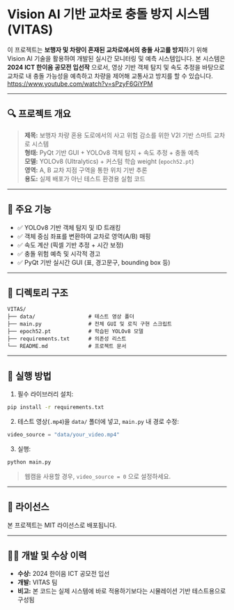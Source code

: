 
# Vision AI 기반 교차로 충돌 방지 시스템 (VITAS)

이 프로젝트는 **보행자 및 차량이 혼재된 교차로에서의 충돌 사고를 방지**하기 위해 
Vision AI 기술을 활용하여 개발된 실시간 모니터링 및 예측 시스템입니다. 
본 시스템은 **2024 ICT 한이음 공모전 입선작** 으로서, 영상 기반 객체 탐지 및 속도 추정을 
바탕으로 교차로 내 충돌 가능성을 예측하고 차량을 제어해 교통사고 방지를 할 수 있습니다.
https://www.youtube.com/watch?v=sPzyF6GiYPM

---

## 🔍 프로젝트 개요

> **제목:** 보행자 차량 혼용 도로에서의 사고 위험 감소를 위한 V2I 기반 스마트 교차로 시스템  
> **형태:** PyQt 기반 GUI + YOLOv8 객체 탐지 + 속도 추정 + 충돌 예측  
> **모델:** YOLOv8 (Ultralytics) + 커스텀 학습 weight (`epoch52.pt`)  
> **영역:** A, B 교차 지점 구역을 통한 위치 기반 추론  
> **용도:** 실제 배포가 아닌 테스트 환경용 실험 코드

---

## 🧠 주요 기능

- ✅ YOLOv8 기반 객체 탐지 및 ID 트래킹  
- ✅ 객체 중심 좌표를 변환하여 교차로 영역(A/B) 매핑  
- ✅ 속도 계산 (픽셀 기반 추정 + 시간 보정)  
- ✅ 충돌 위험 예측 및 시각적 경고  
- ✅ PyQt 기반 실시간 GUI (표, 경고문구, bounding box 등)

---

## 📁 디렉토리 구조

```
VITAS/
├── data/                 # 테스트 영상 폴더
├── main.py               # 전체 GUI 및 로직 구현 스크립트
├── epoch52.pt            # 학습된 YOLOv8 모델
├── requirements.txt      # 의존성 리스트
└── README.md             # 프로젝트 문서
```

---

## 🚀 실행 방법

1. 필수 라이브러리 설치:

```bash
pip install -r requirements.txt
```

2. 테스트 영상(`.mp4`)을 `data/` 폴더에 넣고, `main.py` 내 경로 수정:

```python
video_source = "data/your_video.mp4"
```

3. 실행:

```bash
python main.py
```

> 웹캠을 사용할 경우, `video_source = 0` 으로 설정하세요.

---

## 📄 라이선스

본 프로젝트는 MIT 라이선스로 배포됩니다.  

---

## 🙋‍♀️ 개발 및 수상 이력

- **수상:** 2024 한이음 ICT 공모전 입선  
- **개발:** VITAS 팀  
- **비고:** 본 코드는 실제 시스템에 바로 적용하기보다는 시뮬레이션 기반 테스트용으로 구성됨
